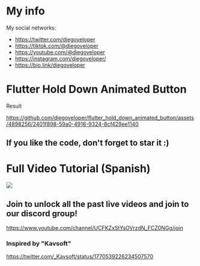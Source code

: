 # My info

My social networks:

- https://twitter.com/diegoveloper
- https://tiktok.com/@diegoveloper
- https://youtube.com/@diegoveloper
- https://instagram.com/diegoveloper/
- https://bio.link/diegoveloper


# Flutter Hold Down Animated Button

Result




https://github.com/diegoveloper/flutter_hold_down_animated_button/assets/4898256/2401f898-59a0-4916-9324-8cf429ee1140









## If you like the code, don't forget to star it :)

# Full Video Tutorial (Spanish)

[![](http://img.youtube.com/vi/eLjB43PaIw0/0.jpg)](https://www.youtube.com/watch?v=eLjB43PaIw0 )

## Join to unlock all the past live videos and join to our discord group!

https://www.youtube.com/channel/UCFKZxStYsOVrzdN_FCZ0NGg/join




### Inspired by "Kavsoft" 

https://twitter.com/_Kavsoft/status/1770539226234507570

